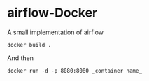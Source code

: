 # airflow-Docker
A small implementation of airflow 

```
docker build .
```

And then 

```
docker run -d -p 8080:8080 _container name_
```
